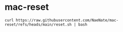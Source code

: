 # mac-reset

```
curl https://raw.githubusercontent.com/NaeNate/mac-reset/refs/heads/main/reset.sh | bash
```
